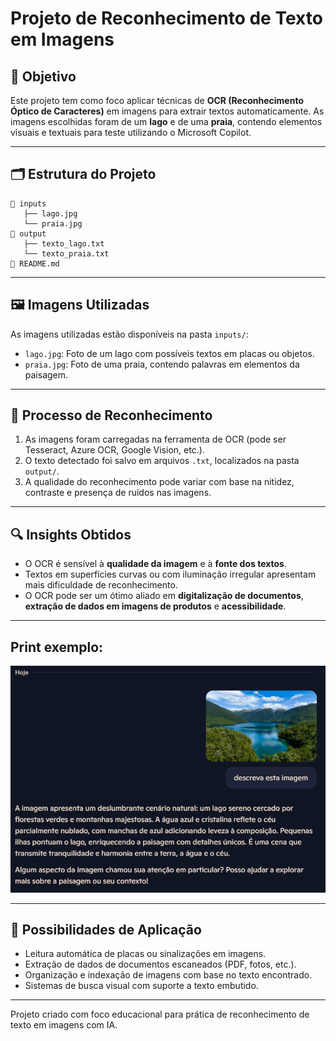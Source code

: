 # Projeto de Reconhecimento de Texto em Imagens

## 🧠 Objetivo

Este projeto tem como foco aplicar técnicas de **OCR (Reconhecimento Óptico de Caracteres)** em imagens para extrair textos automaticamente. As imagens escolhidas foram de um **lago** e de uma **praia**, contendo elementos visuais e textuais para teste utilizando o Microsoft Copilot. 

---

## 🗂️ Estrutura do Projeto

```
📂 inputs
   ├── lago.jpg
   └── praia.jpg
📂 output
   ├── texto_lago.txt
   └── texto_praia.txt
📄 README.md
```

---

## 🖼️ Imagens Utilizadas

As imagens utilizadas estão disponíveis na pasta `inputs/`:
- `lago.jpg`: Foto de um lago com possíveis textos em placas ou objetos.
- `praia.jpg`: Foto de uma praia, contendo palavras em elementos da paisagem.

---

## 🧪 Processo de Reconhecimento

1. As imagens foram carregadas na ferramenta de OCR (pode ser Tesseract, Azure OCR, Google Vision, etc.).
2. O texto detectado foi salvo em arquivos `.txt`, localizados na pasta `output/`.
3. A qualidade do reconhecimento pode variar com base na nitidez, contraste e presença de ruídos nas imagens.

---

## 🔍 Insights Obtidos

- O OCR é sensível à **qualidade da imagem** e à **fonte dos textos**.
- Textos em superfícies curvas ou com iluminação irregular apresentam mais dificuldade de reconhecimento.
- O OCR pode ser um ótimo aliado em **digitalização de documentos**, **extração de dados em imagens de produtos** e **acessibilidade**.

---

## Print exemplo:
![alt text](image.png)

---

## 🚀 Possibilidades de Aplicação

- Leitura automática de placas ou sinalizações em imagens.
- Extração de dados de documentos escaneados (PDF, fotos, etc.).
- Organização e indexação de imagens com base no texto encontrado.
- Sistemas de busca visual com suporte a texto embutido.

---

Projeto criado com foco educacional para prática de reconhecimento de texto em imagens com IA.

